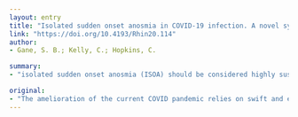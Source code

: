 ```yaml
---
layout: entry
title: "Isolated sudden onset anosmia in COVID-19 infection. A novel syndrome?"
link: "https://doi.org/10.4193/Rhin20.114"
author:
- Gane, S. B.; Kelly, C.; Hopkins, C.

summary:
- "isolated sudden onset anosmia (ISOA) should be considered highly suspicious for SARS-CoV-2. Current advice suggests that fever or new onset dry cough are the commonest presenting complaints. We present a case report and case series as well as other evidence that there is an important fourth presenting syndrome of COVID-19 infection. A patient presenting with ISOA tested positive for infection with COV-2 and did not develop any further symptoms."

original:
- "The amelioration of the current COVID pandemic relies on swift and efficient case finding as well as stringent social distancing measures. Current advice suggests that fever or new onset dry cough are the commonest presenting complaints. METHODOLOGY: We present a case report and case series as well as other evidence that there is an important fourth presenting syndrome, namely isolated sudden onset anosmia (ISOA), which should be considered highly suspicious for SARS-CoV-2. RESULTS: A patient presenting with ISOA who went on to test positive for infection with COVID-19 and did not develop any further symptoms as well as a case series of similar patients although limited by the lack of reliable testing at the moment. CONCLUSIONS: We posit the existence of a fourth common syndrome of COVID-19 infection: isolated sudden onset anosmia (ISOA) and urge the international community to consider this presentation in current management advice."
---
```


